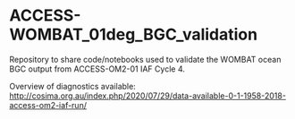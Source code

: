 # ACCESS-WOMBAT_01deg_BGC_validation

Repository to share code/notebooks used to validate the WOMBAT ocean BGC output from ACCESS-OM2-01 IAF Cycle 4. 

Overview of diagnostics available: http://cosima.org.au/index.php/2020/07/29/data-available-0-1-1958-2018-access-om2-iaf-run/
